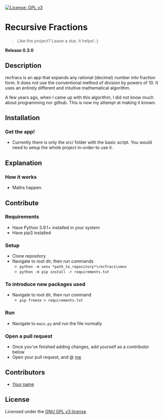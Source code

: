 [![License: GPL v3](https://img.shields.io/badge/License-GPLv3-blue.svg)](https://www.gnu.org/licenses/gpl-3.0)
# Recursive Fractions
> Like the project? Leave a star, it helps! ;)

**Release 0.3.0**

## Description
recfracs is an app that expands any rational (decimal) number into fraction form. It does not use the conventional method of division by powers of 10. It uses an entirely different and intuitive mathematical algorithm.

A few years ago, when I came up with this algorithm, I did not know much about programming nor github. This is now my attempt at making it known.


## Installation
### Get the app!
- Currently there is only the src/ folder with the basic script. You would need to setup the whole project in-order-to use it.


## Explanation
### How it works
- Maths happen.


## Contribute
### Requirements
- Have Python 3.9.1+ installed in your system
- Have pip3 installed

### Setup
- Clone repository
- Navigate to root dir, then run commands
  - `python -m venv *path_to_repository*\recfracs\venv`
  - `python -m pip install -r requirements.txt`

### To introduce new packages used
- Navigate to root dir, then run command
  - `pip freeze > requirements.txt`

### Run
- Navigate to `main.py` and run the file normally

### Open a pull request
- Once you've finished adding changes, add yourself as a contributor below
- Open your pull request, and @ [me](https://github.com/Danie12345)


## Contributors
- [Your name](https://github.com)


## License
Licensed under the [GNU GPL v3 license](LICENSE).